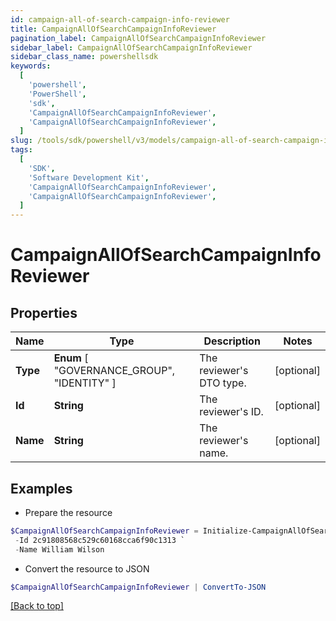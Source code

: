 ```yaml
---
id: campaign-all-of-search-campaign-info-reviewer
title: CampaignAllOfSearchCampaignInfoReviewer
pagination_label: CampaignAllOfSearchCampaignInfoReviewer
sidebar_label: CampaignAllOfSearchCampaignInfoReviewer
sidebar_class_name: powershellsdk
keywords:
  [
    'powershell',
    'PowerShell',
    'sdk',
    'CampaignAllOfSearchCampaignInfoReviewer',
    'CampaignAllOfSearchCampaignInfoReviewer',
  ]
slug: /tools/sdk/powershell/v3/models/campaign-all-of-search-campaign-info-reviewer
tags:
  [
    'SDK',
    'Software Development Kit',
    'CampaignAllOfSearchCampaignInfoReviewer',
    'CampaignAllOfSearchCampaignInfoReviewer',
  ]
---
```


# CampaignAllOfSearchCampaignInfoReviewer

## Properties

| Name | Type | Description | Notes |
| --- | --- | --- | --- |
| **Type** | **Enum** [ "GOVERNANCE_GROUP", "IDENTITY" ] | The reviewer's DTO type. | [optional] |
| **Id** | **String** | The reviewer's ID. | [optional] |
| **Name** | **String** | The reviewer's name. | [optional] |

## Examples

- Prepare the resource

```powershell
$CampaignAllOfSearchCampaignInfoReviewer = Initialize-CampaignAllOfSearchCampaignInfoReviewer  -Type IDENTITY `
 -Id 2c91808568c529c60168cca6f90c1313 `
 -Name William Wilson
```

- Convert the resource to JSON

```powershell
$CampaignAllOfSearchCampaignInfoReviewer | ConvertTo-JSON
```

[[Back to top]](#)
